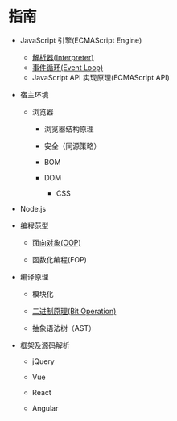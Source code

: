 # 指南

* JavaScript 引擎(ECMAScript Engine)
  * [解析器(Interpreter)](./Interpreter)
  * [事件循环(Event Loop)](./EventLoop)
  * JavaScript API 实现原理(ECMAScript API)

* 宿主环境

  * 浏览器

    * 浏览器结构原理

    * 安全（同源策略）

    * BOM

    * DOM
      * CSS

* Node.js

* 编程范型

  * [面向对象(OOP)](./OOP)

  * 函数化编程(FOP)

* 编译原理

  * 模块化

  * [二进制原理(Bit Operation)](./BitOperation)

  * 抽象语法树（AST）

* 框架及源码解析

  * jQuery

  * Vue

  * React

  * Angular